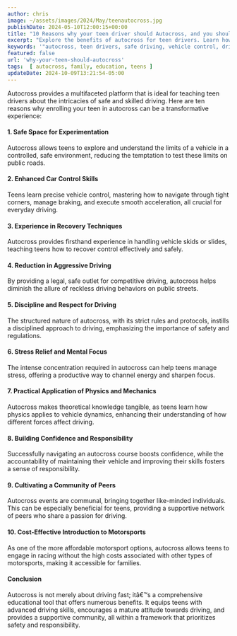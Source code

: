 ```yaml
---
author: chris
image: ~/assets/images/2024/May/teenautocross.jpg
publishDate: 2024-05-10T12:00:15+00:00
title: "10 Reasons why your teen driver should Autocross, and you should too"
excerpt: "Explore the benefits of autocross for teen drivers. Learn how this safe, educational motorsport teaches valuable driving skills, enhances vehicle control, and builds confidence in a controlled environment."
keywords: '"autocross, teen drivers, safe driving, vehicle control, driving skills, recovery techniques, disciplined driving, stress relief, affordable motorsport, driving community"'
featured: false
url: 'why-your-teen-should-autocross'
tags:  [ autocross, family, education, teens ] 
updateDate: 2024-10-09T13:21:54-05:00
---
```


Autocross provides a multifaceted platform that is ideal for teaching teen drivers about the intricacies of safe and skilled driving. Here are ten reasons why enrolling your teen in autocross can be a transformative experience:

#### 1. **Safe Space for Experimentation**
Autocross allows teens to explore and understand the limits of a vehicle in a controlled, safe environment, reducing the temptation to test these limits on public roads.

#### 2. **Enhanced Car Control Skills**
Teens learn precise vehicle control, mastering how to navigate through tight corners, manage braking, and execute smooth acceleration, all crucial for everyday driving.

#### 3. **Experience in Recovery Techniques**
Autocross provides firsthand experience in handling vehicle skids or slides, teaching teens how to recover control effectively and safely.

#### 4. **Reduction in Aggressive Driving**
By providing a legal, safe outlet for competitive driving, autocross helps diminish the allure of reckless driving behaviors on public streets.

#### 5. **Discipline and Respect for Driving**
The structured nature of autocross, with its strict rules and protocols, instills a disciplined approach to driving, emphasizing the importance of safety and regulations.

#### 6. **Stress Relief and Mental Focus**
The intense concentration required in autocross can help teens manage stress, offering a productive way to channel energy and sharpen focus.

#### 7. **Practical Application of Physics and Mechanics**
Autocross makes theoretical knowledge tangible, as teens learn how physics applies to vehicle dynamics, enhancing their understanding of how different forces affect driving.

#### 8. **Building Confidence and Responsibility**
Successfully navigating an autocross course boosts confidence, while the accountability of maintaining their vehicle and improving their skills fosters a sense of responsibility.

#### 9. **Cultivating a Community of Peers**
Autocross events are communal, bringing together like-minded individuals. This can be especially beneficial for teens, providing a supportive network of peers who share a passion for driving.

#### 10. **Cost-Effective Introduction to Motorsports**
As one of the more affordable motorsport options, autocross allows teens to engage in racing without the high costs associated with other types of motorsports, making it accessible for families.

#### Conclusion
Autocross is not merely about driving fast; itâ€™s a comprehensive educational tool that offers numerous benefits. It equips teens with advanced driving skills, encourages a mature attitude towards driving, and provides a supportive community, all within a framework that prioritizes safety and responsibility.
